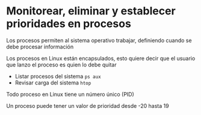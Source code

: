 # Monitorear, eliminar y establecer prioridades en procesos

Los procesos permiten al sistema operativo trabajar,
definiendo cuando se debe procesar información

Los procesos en Linux están encapsulados,
esto quiere decir que el usuario que lanzo el proceso es quien lo debe quitar

- Listar procesos del sistema `ps aux`
- Revisar carga del sistema `htop`

Todo proceso en Linux tiene un número único (PID)

Un proceso puede tener un valor de prioridad desde -20 hasta 19



